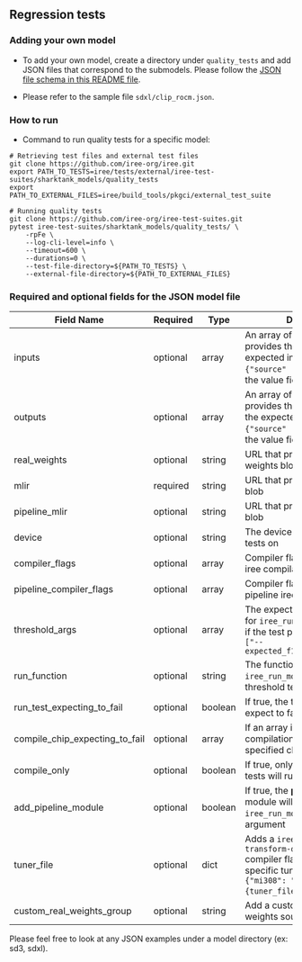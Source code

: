 ## Regression tests

### Adding your own model

- To add your own model, create a directory under `quality_tests` and add JSON files that correspond to the submodels. Please follow the [JSON file schema in this README file](#required-and-optional-fields-for-the-json-model-file).

- Please refer to the sample file `sdxl/clip_rocm.json`.

### How to run

- Command to run quality tests for a specific model:

```
# Retrieving test files and external test files
git clone https://github.com/iree-org/iree.git
export PATH_TO_TESTS=iree/tests/external/iree-test-suites/sharktank_models/quality_tests
export PATH_TO_EXTERNAL_FILES=iree/build_tools/pkgci/external_test_suite

# Running quality tests
git clone https://github.com/iree-org/iree-test-suites.git
pytest iree-test-suites/sharktank_models/quality_tests/ \
    -rpFe \
    --log-cli-level=info \
    --timeout=600 \
    --durations=0 \
    --test-file-directory=${PATH_TO_TESTS} \
    --external-file-directory=${PATH_TO_EXTERNAL_FILES}
```

### Required and optional fields for the JSON model file

| Field Name                     | Required | Type    | Description                                                                                                                                      |
| ------------------------------ | -------- | ------- | ------------------------------------------------------------------------------------------------------------------------------------------------ |
| inputs                         | optional | array   | An array of objects that provides the input blob and the expected input value (ex: `{"source" :"", "value": ""}`, the value field is optional)   |
| outputs                        | optional | array   | An array of objects that provides the output blob and the expected output value (ex: `{"source" :"", "value": ""}`, the value field is optional) |
| real_weights                   | optional | string  | URL that provides the real weights blob                                                                                                          |
| mlir                           | required | string  | URL that provides the MLIR blob                                                                                                                  |
| pipeline_mlir                  | optional | string  | URL that provides the MLIR blob                                                                                                                  |
| device                         | optional | string  | The device to run the threshold tests on                                                                                                         |
| compiler_flags                 | optional | array   | Compiler flag options for the iree compilation                                                                                                   |
| pipeline_compiler_flags        | optional | array   | Compiler flag options for the pipeline iree compilation                                                                                          |
| threshold_args                 | optional | array   | The expected threshold value for `iree_run_module` to indicate if the test passed or not , ex: `["--expected_f16_threshold=1.0f"]`               |
| run_function                   | optional | string  | The function that the `iree_run_module` in the threshold tests                                                                                   |
| run_test_expecting_to_fail     | optional | boolean | If true, the threshold test will expect to fail                                                                                                  |
| compile_chip_expecting_to_fail | optional | array   | If an array is passed in, the compilation tests will fail on the specified chip, ex: `["gfx90a"]`                                                |
| compile_only                   | optional | boolean | If true, only the compilation tests will run                                                                                                     |
| add_pipeline_module            | optional | boolean | If true, the <b>pipeline mlir</b> module will be added to the `iree_run_module` as an argument                                                   |
| tuner_file                     | optional | dict    | Adds a `iree-codegen-transform-dialect-library` compiler flag for a SKU-specific tuner file (ex: `{"mi308": "{tuner_file_name}"}`)               |
| custom_real_weights_group      | optional | string  | Add a custom group to a weights source retrieval                                                                                                 |

Please feel free to look at any JSON examples under a model directory (ex: sd3, sdxl).
